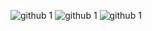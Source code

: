 ![github 1](https://user-images.githubusercontent.com/60384266/73473090-bce20e00-43be-11ea-9ee8-d32d2fbe9c6c.PNG)
![github 1](https://user-images.githubusercontent.com/60384266/73473092-bce20e00-43be-11ea-8c50-6dd9014c9ee3.PNG)
![github 1](https://user-images.githubusercontent.com/60384266/73473095-be133b00-43be-11ea-9796-eba83a373253.PNG)
